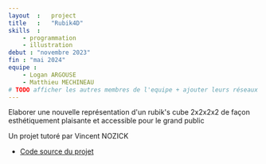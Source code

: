 ```yaml
---
layout  :   project
title   :   "Rubik4D"
skills  :
    - programmation
    - illustration
debut : "novembre 2023"
fin : "mai 2024"
equipe :
    - Logan ARGOUSE
    - Matthieu MECHINEAU
# TODO afficher les autres membres de l'equipe + ajouter leurs réseaux sociaux ?
---
```

Elaborer une nouvelle représentation d'un rubik's cube 2x2x2x2 de façon esthétiquement plaisante et accessible pour le grand public

Un projet tutoré par Vincent NOZICK  

<!-- TODO à mettre à jour ? - [Présentation](https://docs.google.com/presentation/d/1nP3Qweg6X0pvGYHloJAECo8k-rPb099s8XzZt5BnPjA/edit?usp=sharing) -->
- [Code source du projet](https://github.com/Melokye/IMAC2_Rubik4D)
